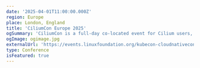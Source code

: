 ```yaml
---
date: '2025-04-01T11:00:00.000Z'
region: Europe
place: London, England
title: 'CiliumCon Europe 2025'
ogSummary: 'CiliumCon is a full-day co-located event for Cilium users, contributors, and new community members. Join us for an amazing CiliumCon in Europe!'
ogImage: ogimage.jpg
externalUrl: 'https://events.linuxfoundation.org/kubecon-cloudnativecon-europe/co-located-events/ciliumcon/'
type: Conference
isFeatured: true
---
```

